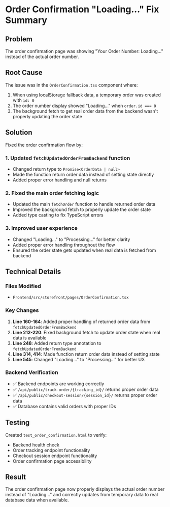 # Order Confirmation "Loading..." Fix Summary

## Problem
The order confirmation page was showing "Your Order Number: Loading..." instead of the actual order number.

## Root Cause
The issue was in the `OrderConfirmation.tsx` component where:

1. When using localStorage fallback data, a temporary order was created with `id: 0`
2. The order number display showed "Loading..." when `order.id === 0`
3. The background fetch to get real order data from the backend wasn't properly updating the order state

## Solution
Fixed the order confirmation flow by:

### 1. Updated `fetchUpdatedOrderFromBackend` function
- Changed return type to `Promise<OrderData | null>`
- Made the function return order data instead of setting state directly
- Added proper error handling and null returns

### 2. Fixed the main order fetching logic
- Updated the main `fetchOrder` function to handle returned order data
- Improved the background fetch to properly update the order state
- Added type casting to fix TypeScript errors

### 3. Improved user experience
- Changed "Loading..." to "Processing..." for better clarity
- Added proper error handling throughout the flow
- Ensured the order state gets updated when real data is fetched from backend

## Technical Details

### Files Modified
- `Frontend/src/storefront/pages/OrderConfirmation.tsx`

### Key Changes
1. **Line 160-164**: Added proper handling of returned order data from `fetchUpdatedOrderFromBackend`
2. **Line 212-220**: Fixed background fetch to update order state when real data is available
3. **Line 248**: Added return type annotation to `fetchUpdatedOrderFromBackend`
4. **Line 314, 414**: Made function return order data instead of setting state
5. **Line 545**: Changed "Loading..." to "Processing..." for better UX

### Backend Verification
- ✅ Backend endpoints are working correctly
- ✅ `/api/public/track-order/{tracking_id}/` returns proper order data
- ✅ `/api/public/checkout-session/{session_id}/` returns proper order data
- ✅ Database contains valid orders with proper IDs

## Testing
Created `test_order_confirmation.html` to verify:
- Backend health check
- Order tracking endpoint functionality
- Checkout session endpoint functionality
- Order confirmation page accessibility

## Result
The order confirmation page now properly displays the actual order number instead of "Loading..." and correctly updates from temporary data to real database data when available.
